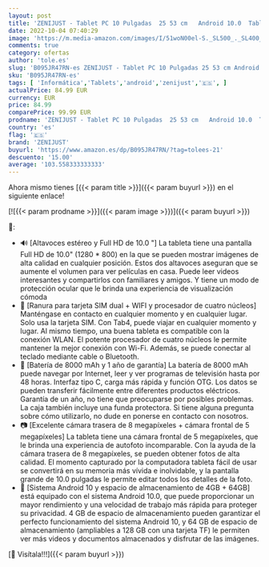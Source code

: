 ```yaml
---
layout: post
title: 'ZENIJUST - Tablet PC 10 Pulgadas  25 53 cm   Android 10.0  Tablet PC  4GB / RAM  64GB / ROM  1200x800 FHD  Tarjetas SIM Dobles  WLAN  GPS  con Cubierta Protectora.  Negro '
date: 2022-10-04 07:40:29
image: 'https://m.media-amazon.com/images/I/51woN00el-S._SL500_._SL400_.jpg'
comments: true
category: ofertas
author: 'tole.es'
slug: 'B095JR47RN-es ZENIJUST - Tablet PC 10 Pulgadas 25 53 cm Android 10.0...'
sku: 'B095JR47RN-es'
tags: [ 'Informática','Tablets','android','zenijust','🇪🇸', ]
actualPrice: 84.99 EUR
currency: EUR
price: 84.99
comparePrice: 99.99 EUR
prodname: 'ZENIJUST - Tablet PC 10 Pulgadas  25 53 cm   Android 10.0  Tablet PC  4GB / RAM  64GB / ROM  1200x800 FHD  Tarjetas SIM Dobles  WLAN  GPS  con Cubierta Protectora.  Negro '
country: 'es'
flag: '🇪🇸'
brand: 'ZENIJUST'
buyurl: 'https://www.amazon.es/dp/B095JR47RN/?tag=tolees-21'
descuento: '15.00'
average: '103.558333333333'
---
```


Ahora mismo tienes [{{< param title >}}]({{< param buyurl >}}) en el siguiente enlace!

[![{{< param prodname >}}]({{< param image >}})]({{< param buyurl >}})

🔎:

- 🔊 [Altavoces estéreo y Full HD de 10.0 "] La tableta tiene una pantalla Full HD de 10.0" (1280 * 800) en la que se pueden mostrar imágenes de alta calidad en cualquier posición. Estos dos altavoces aseguran que se aumente el volumen para ver películas en casa. Puede leer videos interesantes y compartirlos con familiares y amigos. Y tiene un modo de protección ocular que le brinda una experiencia de visualización cómoda
- 📡 [Ranura para tarjeta SIM dual + WIFI y procesador de cuatro núcleos] Manténgase en contacto en cualquier momento y en cualquier lugar. Solo usa la tarjeta SIM. Con Tab4, puede viajar en cualquier momento y lugar. Al mismo tiempo, una buena tableta es compatible con la conexión WLAN. El potente procesador de cuatro núcleos le permite mantener la mejor conexión con Wi-Fi. Además, se puede conectar al teclado mediante cable o Bluetooth.
- 🔋 [Batería de 8000 mAh y 1 año de garantía] La batería de 8000 mAh puede navegar por Internet, leer y ver programas de televisión hasta por 48 horas. Interfaz tipo C, carga más rápida y función OTG. Los datos se pueden transferir fácilmente entre diferentes productos eléctricos. Garantía de un año, no tiene que preocuparse por posibles problemas. La caja también incluye una funda protectora. Si tiene alguna pregunta sobre cómo utilizarlo, no dude en ponerse en contacto con nosotros.
- 📷 [Excelente cámara trasera de 8 megapíxeles + cámara frontal de 5 megapíxeles] La tableta tiene una cámara frontal de 5 megapíxeles, que le brinda una experiencia de autofoto incomparable. Con la ayuda de la cámara trasera de 8 megapíxeles, se pueden obtener fotos de alta calidad. El momento capturado por la computadora tableta fácil de usar se convertirá en su memoria más vívida e inolvidable, y la pantalla grande de 10.0 pulgadas le permite editar todos los detalles de la foto.
- 🚀 [Sistema Android 10 y espacio de almacenamiento de 4GB + 64GB] está equipado con el sistema Android 10.0, que puede proporcionar un mayor rendimiento y una velocidad de trabajo más rápida para proteger su privacidad. 4 GB de espacio de almacenamiento pueden garantizar el perfecto funcionamiento del sistema Android 10, y 64 GB de espacio de almacenamiento (ampliables a 128 GB con una tarjeta TF) le permiten ver más videos y documentos almacenados y disfrutar de las imágenes.

[🛒 Visítala!!!]({{< param buyurl >}})
